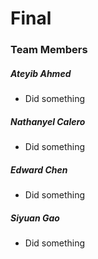 # Final
### Team Members

##### Ateyib Ahmed
* Did something

##### Nathanyel Calero
* Did something

##### Edward Chen
* Did something

##### Siyuan Gao
* Did something

